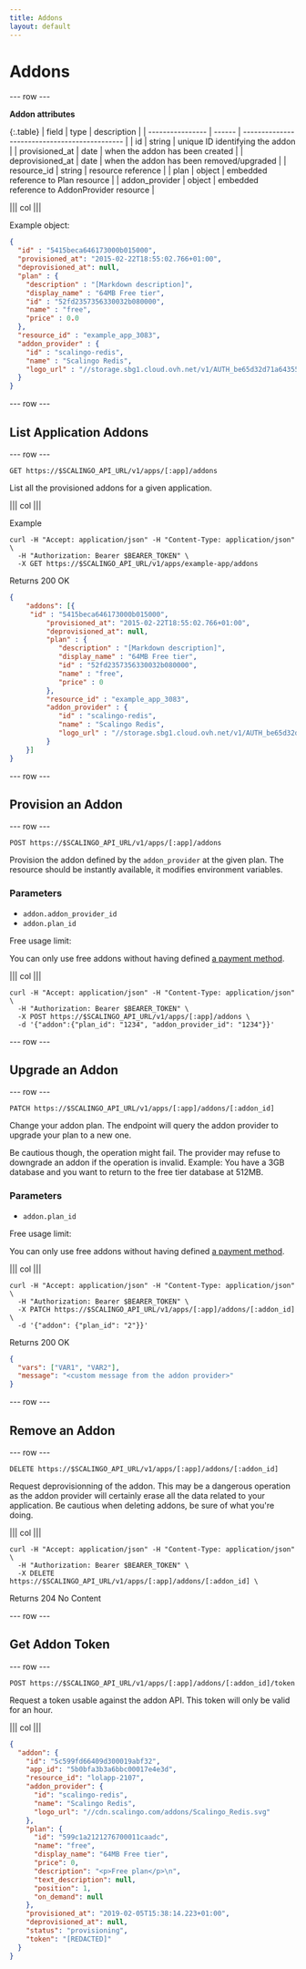 ```yaml
---
title: Addons
layout: default
---
```


# Addons

--- row ---

**Addon attributes**

{:.table}
| field            | type   | description                                   |
| ---------------- | ------ | --------------------------------------------- |
| id               | string | unique ID identifying the addon               |
| provisioned_at   | date   | when the addon has been created               |
| deprovisioned_at | date   | when the addon has been removed/upgraded      |
| resource_id      | string | resource reference                            |
| plan             | object | embedded reference to Plan resource           |
| addon_provider   | object | embedded reference to AddonProvider resource  |

||| col |||

Example object:

```json
{
  "id" : "5415beca646173000b015000",
  "provisioned_at": "2015-02-22T18:55:02.766+01:00",
  "deprovisioned_at": null,
  "plan" : {
    "description" : "[Markdown description]",
    "display_name" : "64MB Free tier",
    "id" : "52fd2357356330032b080000",
    "name" : "free",
    "price" : 0.0
  },
  "resource_id" : "example_app_3083",
  "addon_provider" : {
    "id" : "scalingo-redis",
    "name" : "Scalingo Redis",
    "logo_url" : "//storage.sbg1.cloud.ovh.net/v1/AUTH_be65d32d71a6435589a419eac98613f2/scalingo/redis.png"
  }
}
```

--- row ---

## List Application Addons

--- row ---

`GET https://$SCALINGO_API_URL/v1/apps/[:app]/addons`

List all the provisioned addons for a given application.

||| col |||

Example

```shell
curl -H "Accept: application/json" -H "Content-Type: application/json" \
  -H "Authorization: Bearer $BEARER_TOKEN" \
  -X GET https://$SCALINGO_API_URL/v1/apps/example-app/addons
```

Returns 200 OK

```json
{
    "addons": [{
	 "id" : "5415beca646173000b015000",
         "provisioned_at": "2015-02-22T18:55:02.766+01:00",
         "deprovisioned_at": null,
         "plan" : {
            "description" : "[Markdown description]",
            "display_name" : "64MB Free tier",
            "id" : "52fd2357356330032b080000",
            "name" : "free",
            "price" : 0
         },
         "resource_id" : "example_app_3083",
         "addon_provider" : {
            "id" : "scalingo-redis",
            "name" : "Scalingo Redis",
            "logo_url" : "//storage.sbg1.cloud.ovh.net/v1/AUTH_be65d32d71a6435589a419eac98613f2/scalingo/redis.png"
         }
    }]
}
```

--- row ---

## Provision an Addon

--- row ---

`POST https://$SCALINGO_API_URL/v1/apps/[:app]/addons`

Provision the addon defined by the `addon_provider` at the given plan.
The resource should be instantly available, it modifies environment
variables.

### Parameters

* `addon.addon_provider_id`
* `addon.plan_id`

Free usage limit:

You can only use free addons without having defined [a payment
method](https://my.scalingo.com/apps/billing).

||| col |||

```shell
curl -H "Accept: application/json" -H "Content-Type: application/json" \
  -H "Authorization: Bearer $BEARER_TOKEN" \
  -X POST https://$SCALINGO_API_URL/v1/apps/[:app]/addons \
  -d '{"addon":{"plan_id": "1234", "addon_provider_id": "1234"}}'
```

--- row ---

## Upgrade an Addon

--- row ---

`PATCH https://$SCALINGO_API_URL/v1/apps/[:app]/addons/[:addon_id]`

Change your addon plan. The endpoint will query the addon provider to
upgrade your plan to a new one.

Be cautious though, the operation might fail. The provider may refuse to
downgrade an addon if the operation is invalid. Example: You have a 3GB
database and you want to return to the free tier database at 512MB.

### Parameters

* `addon.plan_id`

Free usage limit:

You can only use free addons without having defined [a payment
method](https://my.scalingo.com/apps/billing).


||| col |||

```shell
curl -H "Accept: application/json" -H "Content-Type: application/json" \
  -H "Authorization: Bearer $BEARER_TOKEN" \
  -X PATCH https://$SCALINGO_API_URL/v1/apps/[:app]/addons/[:addon_id] \
  -d '{"addon": {"plan_id": "2"}}'
```

Returns 200 OK

```json
{
  "vars": ["VAR1", "VAR2"],
  "message": "<custom message from the addon provider>"
}
```

--- row ---

## Remove an Addon

--- row ---

`DELETE https://$SCALINGO_API_URL/v1/apps/[:app]/addons/[:addon_id]`

Request deprovisionning of the addon. This may be a dangerous operation as the
addon provider will certainly erase all the data related to your application.
Be cautious when deleting addons, be sure of what you're doing.

||| col |||

```shell
curl -H "Accept: application/json" -H "Content-Type: application/json" \
  -H "Authorization: Bearer $BEARER_TOKEN" \
  -X DELETE https://$SCALINGO_API_URL/v1/apps/[:app]/addons/[:addon_id] \
```

Returns 204 No Content

--- row ---

## Get Addon Token

--- row ---

`POST https://$SCALINGO_API_URL/v1/apps/[:app]/addons/[:addon_id]/token`

Request a token usable against the addon API. This token will only be valid for
an hour.


||| col |||

```json
{
  "addon": {
    "id": "5c599fd66409d300019abf32",
    "app_id": "5b0bfa3b3a6bbc00017e4e3d",
    "resource_id": "lolapp-2107",
    "addon_provider": {
      "id": "scalingo-redis",
      "name": "Scalingo Redis",
      "logo_url": "//cdn.scalingo.com/addons/Scalingo_Redis.svg"
    },
    "plan": {
      "id": "599c1a2121276700011caadc",
      "name": "free",
      "display_name": "64MB Free tier",
      "price": 0,
      "description": "<p>Free plan</p>\n",
      "text_description": null,
      "position": 1,
      "on_demand": null
    },
    "provisioned_at": "2019-02-05T15:38:14.223+01:00",
    "deprovisioned_at": null,
    "status": "provisioning",
    "token": "[REDACTED]"
  }
}
```

